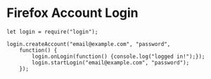 
Firefox Account Login
=====================

    let login = require("login");
    
    login.createAccount("email@example.com", "password",
        function() {
            login.onLogin(function() {console.log("logged in!");});
            login.startLogin("email@example.com", "password");
        });
